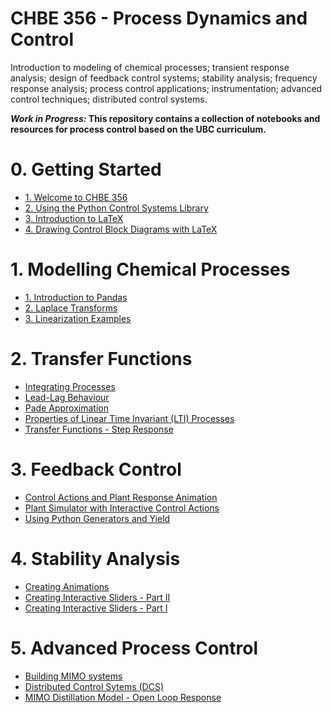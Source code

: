 # CHBE 356 - Process Dynamics and Control

Introduction to modeling of chemical processes; transient response analysis; design of feedback control systems; stability analysis; frequency response analysis; process control applications; instrumentation; advanced control techniques; distributed control systems.

__*Work in Progress:* This repository contains a collection of notebooks and resources for process control based on the UBC curriculum.__


# 0. Getting Started
* [1. Welcome to CHBE 356](http://nbviewer.jupyter.org/github/OpenChemE/CHBE356/blob/master/Notebooks/0.%20Getting%20Started/1.%20Welcome%20to%20CHBE%20356.ipynb)
* [2. Using the Python Control Systems Library](http://nbviewer.jupyter.org/github/OpenChemE/CHBE356/blob/master/Notebooks/0.%20Getting%20Started/2.%20Using%20the%20Python%20Control%20Systems%20Library.ipynb)
* [3. Introduction to LaTeX](http://nbviewer.jupyter.org/github/OpenChemE/CHBE356/blob/master/Notebooks/0.%20Getting%20Started/3.%20Introduction%20to%20LaTeX.ipynb)
* [4. Drawing Control Block Diagrams with LaTeX](http://nbviewer.jupyter.org/github/OpenChemE/CHBE356/blob/master/Notebooks/0.%20Getting%20Started/4.%20Drawing%20Control%20Block%20Diagrams%20with%20LaTeX.ipynb)


# 1. Modelling Chemical Processes
* [1. Introduction to Pandas](http://nbviewer.jupyter.org/github/OpenChemE/CHBE356/blob/master/Notebooks/1.%20Modelling%20Chemical%20Processes/1.%20Introduction%20to%20Pandas.ipynb)
* [2. Laplace Transforms](http://nbviewer.jupyter.org/github/OpenChemE/CHBE356/blob/master/Notebooks/1.%20Modelling%20Chemical%20Processes/2.%20Laplace%20Transforms.ipynb)
* [3. Linearization Examples](http://nbviewer.jupyter.org/github/OpenChemE/CHBE356/blob/master/Notebooks/1.%20Modelling%20Chemical%20Processes/3.%20Linearization%20Examples.ipynb)


# 2. Transfer Functions
* [Integrating Processes](http://nbviewer.jupyter.org/github/OpenChemE/CHBE356/blob/master/Notebooks/2.%20Transfer%20Functions/Integrating%20Processes.ipynb)
* [Lead-Lag Behaviour](http://nbviewer.jupyter.org/github/OpenChemE/CHBE356/blob/master/Notebooks/2.%20Transfer%20Functions/Lead-Lag%20Behaviour.ipynb)
* [Pade Approximation](http://nbviewer.jupyter.org/github/OpenChemE/CHBE356/blob/master/Notebooks/2.%20Transfer%20Functions/Pade%20Approximation.ipynb)
* [Properties of Linear Time Invariant (LTI) Processes](http://nbviewer.jupyter.org/github/OpenChemE/CHBE356/blob/master/Notebooks/2.%20Transfer%20Functions/Properties%20of%20Linear%20Time%20Invariant%20(LTI)%20Processes.ipynb)
* [Transfer Functions - Step Response](http://nbviewer.jupyter.org/github/OpenChemE/CHBE356/blob/master/Notebooks/2.%20Transfer%20Functions/Transfer%20Functions%20-%20Step%20Response.ipynb)


# 3. Feedback Control
* [Control Actions and Plant Response Animation](http://nbviewer.jupyter.org/github/OpenChemE/CHBE356/blob/master/Notebooks/3.%20Feedback%20Control/Control%20Actions%20and%20Plant%20Response%20Animation.ipynb)
* [Plant Simulator with Interactive Control Actions](http://nbviewer.jupyter.org/github/OpenChemE/CHBE356/blob/master/Notebooks/3.%20Feedback%20Control/Plant%20Simulator%20with%20Interactive%20Control%20Actions.ipynb)
* [Using Python Generators and Yield](http://nbviewer.jupyter.org/github/OpenChemE/CHBE356/blob/master/Notebooks/3.%20Feedback%20Control/Using%20Python%20Generators%20and%20Yield.ipynb)


# 4. Stability Analysis
* [Creating Animations](http://nbviewer.jupyter.org/github/OpenChemE/CHBE356/blob/master/Notebooks/4.%20Stability%20Analysis/Creating%20Animations.ipynb)
* [Creating Interactive Sliders - Part II](http://nbviewer.jupyter.org/github/OpenChemE/CHBE356/blob/master/Notebooks/4.%20Stability%20Analysis/Creating%20Interactive%20Sliders%20-%20Part%20II.ipynb)
* [Creating Interactive Sliders - Part I](http://nbviewer.jupyter.org/github/OpenChemE/CHBE356/blob/master/Notebooks/4.%20Stability%20Analysis/Creating%20Interactive%20Sliders%20-%20Part%20I.ipynb)


# 5. Advanced Process Control
* [Building MIMO systems](http://nbviewer.jupyter.org/github/OpenChemE/CHBE356/blob/master/Notebooks/5.%20Advanced%20Process%20Control/Building%20MIMO%20systems.ipynb)
* [Distributed Control Sytems (DCS)](http://nbviewer.jupyter.org/github/OpenChemE/CHBE356/blob/master/Notebooks/5.%20Advanced%20Process%20Control/Distributed%20Control%20Sytems%20(DCS).ipynb)
* [MIMO Distillation Model - Open Loop Response](http://nbviewer.jupyter.org/github/OpenChemE/CHBE356/blob/master/Notebooks/5.%20Advanced%20Process%20Control/MIMO%20Distillation%20Model%20-%20Open%20Loop%20Response.ipynb)


